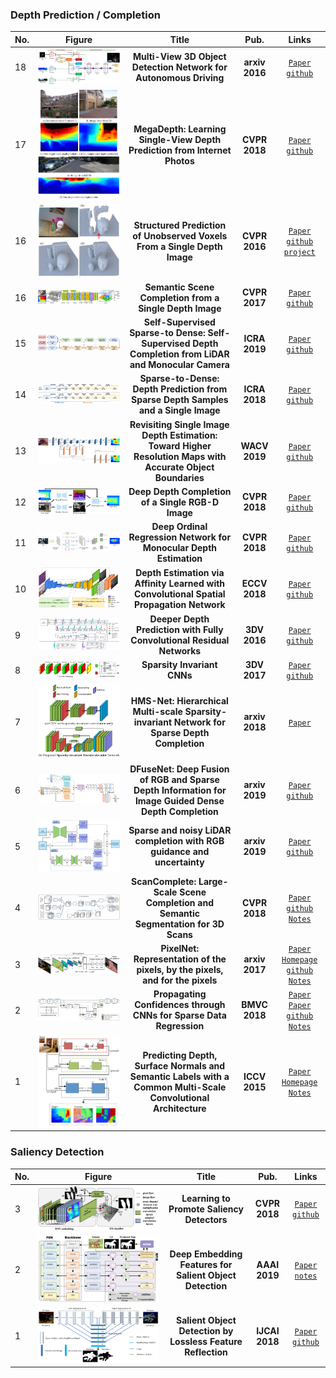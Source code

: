 ### Depth Prediction / Completion

|No.   |Figure   |Title   |Pub.  |Links|    
|-----|:-----:|:-----:|:-----:|:---:|   
|18|![multiview](PaperReading/data/multiview.png)|__Multi-View 3D Object Detection Network for Autonomous Driving__|__arxiv 2016__|[`Paper`](https://arxiv.org/abs/1611.07759) [`github`](https://github.com/bostondiditeam/MV3D)| 
|17|![megadepth](PaperReading/data/megadepth.png)|__MegaDepth: Learning Single-View Depth Prediction from Internet Photos__|__CVPR 2018__|[`Paper`](https://arxiv.org/abs/1804.00607) [`github`](https://github.com/lixx2938/MegaDepth)| 
|16|![SPUV](PaperReading/data/SPUV.png)|__Structured Prediction of Unobserved Voxels From a Single Depth Image__|__CVPR 2016__|[`Paper`](http://visual.cs.ucl.ac.uk/pubs/depthPrediction/) [`github`](https://github.com/mdfirman/voxlets) [`project`](http://visual.cs.ucl.ac.uk/pubs/depthPrediction/)| 
|16|![SSC](PaperReading/data/SSC.png)|__Semantic Scene Completion from a Single Depth Image__|__CVPR 2017__|[`Paper`](https://arxiv.org/abs/1611.08974) [`github`](https://github.com/shurans/sscnet)| 
|15|![SSTD](PaperReading/data/SSTD.png)|__Self-Supervised Sparse-to Dense: Self-Supervised Depth Completion from LiDAR and Monocular Camera__|__ICRA 2019__|[`Paper`](https://arxiv.org/pdf/1807.00275.pdf) [`github`](https://github.com/fangchangma/self-supervised-depth-completion)| 
|14|![STD](PaperReading/data/STD.png)|__Sparse-to-Dense: Depth Prediction from Sparse Depth Samples and a Single Image__|__ICRA 2018__|[`Paper`](https://arxiv.org/abs/1709.07492) [`github`](https://github.com/fangchangma/sparse-to-dense)| 
|13|![revisiting](PaperReading/data/revisiting.png)|__Revisiting Single Image Depth Estimation: Toward Higher Resolution Maps with Accurate Object Boundaries__|__WACV 2019__|[`Paper`](https://arxiv.org/abs/1803.08673) [`github`](https://github.com/JunjH/Revisiting_Single_Depth_Estimation)| 
|12|![DDC](PaperReading/data/DDC.png)|__Deep Depth Completion of a Single RGB-D Image__|__CVPR 2018__|[`Paper`](https://arxiv.org/abs/1803.09326) [`github`](https://github.com/yindaz/DeepCompletionRelease)| 
|11|![DORN](PaperReading/data/DORN.png)|__Deep Ordinal Regression Network for Monocular Depth Estimation__|__CVPR 2018__|[`Paper`](https://arxiv.org/abs/1806.02446) [`github`](https://github.com/hufu6371/DORN)| 
|10|![CSPN](PaperReading/data/CSPN.png)|__Depth Estimation via Affinity Learned with Convolutional Spatial Propagation Network__|__ECCV 2018__|[`Paper`](https://arxiv.org/abs/1808.00150) [`github`](https://github.com/XinJCheng/CSPN)| 
|9|![depthprediction3DV](PaperReading/data/depthprediction3DV.png)|__Deeper Depth Prediction with Fully Convolutional Residual Networks__|__3DV 2016__|[`Paper`](https://arxiv.org/abs/1606.00373) [`github`](https://github.com/iro-cp/FCRN-DepthPrediction)| 
|8|![HMS](PaperReading/data/sparsity.png)|__Sparsity Invariant CNNs__|__3DV 2017__|[`Paper`](https://arxiv.org/abs/1708.06500) [`github`](https://github.com/yxgeee/DepthComplete)| 
|7|![HMS](PaperReading/data/HMS.png)|__HMS-Net: Hierarchical Multi-scale Sparsity-invariant Network for Sparse Depth Completion__|__arxiv 2018__|[`Paper`](https://arxiv.org/abs/1808.08685)| 
|6|![DFuseNet](PaperReading/data/dfusenet.png)|__DFuseNet: Deep Fusion of RGB and Sparse Depth Information for Image Guided Dense Depth Completion__|__arxiv 2019__|[`Paper`](https://arxiv.org/pdf/1902.00761.pdf) [`github`](https://github.com/ShreyasSkandanS/DFuseNet)|  
|5|![uncertainty](PaperReading/data/uncertainty.png)|__Sparse and noisy LiDAR completion with RGB guidance and uncertainty__|__arxiv 2019__|[`Paper`](https://arxiv.org/abs/1902.05356) [`github`](https://github.com/wvangansbeke/Sparse-Depth-Completion)|  
|4|![ScanComplete](PaperReading/data/scancomplete_net.png)|__ScanComplete: Large-Scale Scene Completion and Semantic Segmentation for 3D Scans__|__CVPR 2018__|[`Paper`](https://arxiv.org/pdf/1712.10215.pdf) [`github`](https://github.com/angeladai/ScanComplete) [`Notes`](PaperReading/2018_CVPR_ScanComplete_Large_Scale_Scene_Completion_and_Semantic_Segmentation_for_3D_Scans.md)|  
|3|![PixelNet](PaperReading/data/pixelnet_net.png)|__PixelNet: Representation of the pixels, by the pixels, and for the pixels__|__arxiv 2017__|[`Paper`](http://www.cs.cmu.edu/~aayushb/pixelNet/pixelnet.pdf) [`Homepage`](http://www.cs.cmu.edu/~aayushb/pixelNet/) [`github`](https://github.com/aayushbansal/PixelNet) [`Notes`](2017_arxiv_PixelNet_Representation_of_the_pixels_by_the_pixels_and_for_the_pixels.md)| 
|2|![Propagate-confidence](PaperReading/data/propagate_net.png)|__Propagating Confidences through CNNs for Sparse Data Regression__|__BMVC 2018__|[`Paper`](https://arxiv.org/abs/1805.11913) [`Paper`](https://arxiv.org/abs/1811.01791) [`github`](https://github.com/abdo-eldesokey/nconv) [`Notes`](PaperReading/2018_arxiv_Propagating_Confidences_through_CNNs_for_Sparse_Data_Regression.md)|  
|1|![Depth-surfacenormal-semanticlabels](PaperReading/data/1.png)|__Predicting Depth, Surface Normals and Semantic Labels with a Common Multi-Scale Convolutional Architecture__|__ICCV 2015__|[`Paper`](https://arxiv.org/pdf/1411.4734v4.pdf) [`Homepage`](https://cs.nyu.edu/~deigen/dnl/) [`Notes`](PaperReading/2015_ICCV_Predicting_Depth_Surface_Normals_and_Semantic_Labels_with_a_Common_Multi_Scale_Convolutional_Architecture.md)|  



### Saliency Detection

|No.   |Figure   |Title   |Pub.  |Links|    
|-----|:-----:|:-----:|:-----:|:---:|   
|3|![LPS](PaperReading/data/LPS_net.png)|__Learning to Promote Saliency Detectors__|__CVPR 2018__|[`Paper`](https://drive.google.com/file/d/1sGSMt8ZPZNFaStwiAeS6jkeBURSDHtO0/view) [`github`](https://github.com/zengxianyu/lps) |  
|2|![RFIN](PaperReading/data/RFIN_net.png)|__Deep Embedding Features for Salient Object Detection__|__AAAI 2019__|[`Paper`](https://drive.google.com/file/d/1l02_GtoMxRFy9IJifSjs-zjYOOQWoBfx/view) [`notes`](PaperReading/2019_AAAI_RFIN.md) |  
|1|![SFCN](PaperReading/data/SFCN_net.png)|__Salient Object Detection by Lossless Feature Reflection__|__IJCAI 2018__|[`Paper`](https://arxiv.org/pdf/1411.4734v4.pdf) [`github`](https://github.com/Pchank/caffe-sal/blob/master/IIAU2018.md) |  








